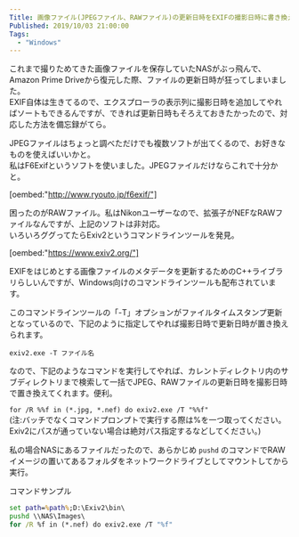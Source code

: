 ```yaml
---
Title: 画像ファイル(JPEGファイル、RAWファイル)の更新日時をEXIFの撮影日時に書き換えたいときの備忘録
Published: 2019/10/03 21:00:00
Tags:
  - "Windows"
---
```

これまで撮りためてきた画像ファイルを保存していたNASがぶっ飛んで、Amazon Prime Driveから復元した際、ファイルの更新日時が狂ってしまいました。  
EXIF自体は生きてるので、エクスプローラの表示列に撮影日時を追加してやればソートもできるんですが、できれば更新日時もそろえておきたかったので、対応した方法を備忘録がてら。  

<!-- more -->

JPEGファイルはちょっと調べただけでも複数ソフトが出てくるので、お好きなものを使えばいいかと。  
私はF6Exifというソフトを使いました。JPEGファイルだけならこれで十分かと。  

[oembed:"http://www.ryouto.jp/f6exif/"]


困ったのがRAWファイル。私はNikonユーザーなので、拡張子がNEFなRAWファイルなんですが、上記のソフトは非対応。  
いろいろググってたらExiv2というコマンドラインツールを発見。  

[oembed:"https://www.exiv2.org/"]


EXIFをはじめとする画像ファイルのメタデータを更新するためのC++ライブラリらしいんですが、Windows向けのコマンドラインツールも配布されています。  

このコマンドラインツールの「-T」オプションがファイルタイムスタンプ更新となっているので、下記のように指定してやれば撮影日時で更新日時が置き換えられます。  

`exiv2.exe -T ファイル名`  

なので、下記のようなコマンドを実行してやれば、カレントディレクトリ内のサブディレクトリまで検索して一括でJPEG、RAWファイルの更新日時を撮影日時で置き換えてくれます。便利。  

`for /R %%f in (*.jpg, *.nef) do exiv2.exe /T "%%f"`  
(注:バッチでなくコマンドプロンプトで実行する際は%を一つ取ってください。Exiv2にパスが通っていない場合は絶対パス指定するなどしてください。)  

私の場合NASにあるファイルだったので、あらかじめ `pushd` のコマンドでRAWイメージの置いてあるフォルダをネットワークドライブとしてマウントしてから実行。  

コマンドサンプル  
```bat
set path=%path%;D:\Exiv2\bin\  
pushd \\NAS\Images\  
for /R %f in (*.nef) do exiv2.exe /T "%f"  
```